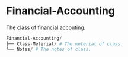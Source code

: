 # Financial-Accounting
The class of financial accouting.

```python
Financial-Accounting/
├── Class-Meterial/ # The meterial of class.
└── Notes/ # The notes of class.
```

